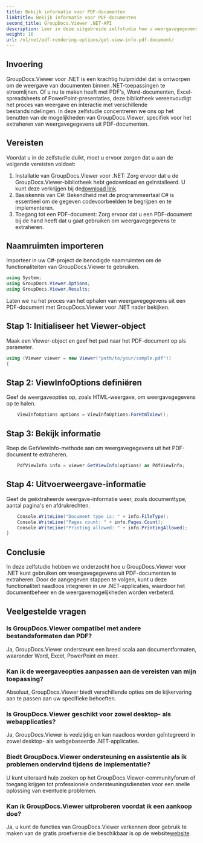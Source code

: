 ```yaml
---
title: Bekijk informatie voor PDF-documenten
linktitle: Bekijk informatie voor PDF-documenten
second_title: GroupDocs.Viewer .NET-API
description: Leer in deze uitgebreide zelfstudie hoe u weergavegegevens uit PDF-documenten kunt extraheren met GroupDocs.Viewer voor .NET.
weight: 16
url: /nl/net/pdf-rendering-options/get-view-info-pdf-document/
---
```

## Invoering
GroupDocs.Viewer voor .NET is een krachtig hulpmiddel dat is ontworpen om de weergave van documenten binnen .NET-toepassingen te stroomlijnen. Of u nu te maken heeft met PDF's, Word-documenten, Excel-spreadsheets of PowerPoint-presentaties, deze bibliotheek vereenvoudigt het proces van weergave en interactie met verschillende bestandsindelingen. In deze zelfstudie concentreren we ons op het benutten van de mogelijkheden van GroupDocs.Viewer, specifiek voor het extraheren van weergavegegevens uit PDF-documenten.
## Vereisten
Voordat u in de zelfstudie duikt, moet u ervoor zorgen dat u aan de volgende vereisten voldoet:
1.  Installatie van GroupDocs.Viewer voor .NET: Zorg ervoor dat u de GroupDocs.Viewer-bibliotheek hebt gedownload en geïnstalleerd. U kunt deze verkrijgen bij de[download link](https://releases.groupdocs.com/viewer/net/).   
2. Basiskennis van C#: Bekendheid met de programmeertaal C# is essentieel om de gegeven codevoorbeelden te begrijpen en te implementeren.
3. Toegang tot een PDF-document: Zorg ervoor dat u een PDF-document bij de hand heeft dat u gaat gebruiken om weergavegegevens te extraheren.

## Naamruimten importeren
Importeer in uw C#-project de benodigde naamruimten om de functionaliteiten van GroupDocs.Viewer te gebruiken.

```csharp
using System;
using GroupDocs.Viewer.Options;
using GroupDocs.Viewer.Results;
```


Laten we nu het proces van het ophalen van weergavegegevens uit een PDF-document met GroupDocs.Viewer voor .NET nader bekijken.
## Stap 1: Initialiseer het Viewer-object
Maak een Viewer-object en geef het pad naar het PDF-document op als parameter.
```csharp
using (Viewer viewer = new Viewer("path/to/your/sample.pdf"))
{
```
## Stap 2: ViewInfoOptions definiëren
Geef de weergaveopties op, zoals HTML-weergave, om weergavegegevens op te halen.
```csharp
	ViewInfoOptions options = ViewInfoOptions.ForHtmlView();
```
## Stap 3: Bekijk informatie
Roep de GetViewInfo-methode aan om weergavegegevens uit het PDF-document te extraheren.
```csharp
	PdfViewInfo info = viewer.GetViewInfo(options) as PdfViewInfo;
```
## Stap 4: Uitvoerweergave-informatie
Geef de geëxtraheerde weergave-informatie weer, zoals documenttype, aantal pagina's en afdrukrechten.
```csharp
	Console.WriteLine("Document type is: " + info.FileType);
	Console.WriteLine("Pages count: " + info.Pages.Count);
	Console.WriteLine("Printing allowed: " + info.PrintingAllowed);
}
```

## Conclusie
In deze zelfstudie hebben we onderzocht hoe u GroupDocs.Viewer voor .NET kunt gebruiken om weergavegegevens uit PDF-documenten te extraheren. Door de aangegeven stappen te volgen, kunt u deze functionaliteit naadloos integreren in uw .NET-applicaties, waardoor het documentbeheer en de weergavemogelijkheden worden verbeterd.
## Veelgestelde vragen
### Is GroupDocs.Viewer compatibel met andere bestandsformaten dan PDF?
Ja, GroupDocs.Viewer ondersteunt een breed scala aan documentformaten, waaronder Word, Excel, PowerPoint en meer.
### Kan ik de weergaveopties aanpassen aan de vereisten van mijn toepassing?
Absoluut, GroupDocs.Viewer biedt verschillende opties om de kijkervaring aan te passen aan uw specifieke behoeften.
### Is GroupDocs.Viewer geschikt voor zowel desktop- als webapplicaties?
Ja, GroupDocs.Viewer is veelzijdig en kan naadloos worden geïntegreerd in zowel desktop- als webgebaseerde .NET-applicaties.
### Biedt GroupDocs.Viewer ondersteuning en assistentie als ik problemen ondervind tijdens de implementatie?
U kunt uiteraard hulp zoeken op het GroupDocs.Viewer-communityforum of toegang krijgen tot professionele ondersteuningsdiensten voor een snelle oplossing van eventuele problemen.
### Kan ik GroupDocs.Viewer uitproberen voordat ik een aankoop doe?
 Ja, u kunt de functies van GroupDocs.Viewer verkennen door gebruik te maken van de gratis proefversie die beschikbaar is op de website[website](https://purchase.groupdocs.com/buy).